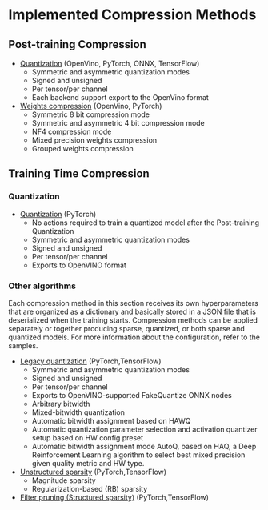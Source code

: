 # Implemented Compression Methods

## Post-training Compression

- [Quantization](./usage/post_training_compression/post_training_quantization/Usage.md) (OpenVino, PyTorch, ONNX, TensorFlow)
  - Symmetric and asymmetric quantization modes
  - Signed and unsigned
  - Per tensor/per channel
  - Each backend support export to the OpenVino format
- [Weights compression](./usage/post_training_compression/weights_compression/Usage.md) (OpenVino, PyTorch)
  - Symmetric 8 bit compression mode
  - Symmetric and asymmetric 4 bit compression mode
  - NF4 compression mode
  - Mixed precision weights compression
  - Grouped weights compression

## Training Time Compression

### Quantization

- [Quantization](./usage/training_time_compression/quantization_aware_training/Usage.md) (PyTorch)
  - No actions required to train a quantized model after the Post-training Quantization
  - Symmetric and asymmetric quantization modes
  - Signed and unsigned
  - Per tensor/per channel
  - Exports to OpenVINO format

### Other algorithms

Each compression method in this section receives its own hyperparameters that are organized as a dictionary and basically stored in a JSON file that is deserialized when the training starts. Compression methods can be applied separately or together producing sparse, quantized, or both sparse and quantized models. For more information about the configuration, refer to the samples.

- [Legacy quantization](./usage/training_time_compression/other_algorithms/LegacyQuantization.md) (PyTorch,TensorFlow)
  - Symmetric and asymmetric quantization modes
  - Signed and unsigned
  - Per tensor/per channel
  - Exports to OpenVINO-supported FakeQuantize ONNX nodes
  - Arbitrary bitwidth
  - Mixed-bitwidth quantization
  - Automatic bitwidth assignment based on HAWQ
  - Automatic quantization parameter selection and activation quantizer setup based on HW config preset
  - Automatic bitwidth assignment mode AutoQ, based on HAQ, a Deep Reinforcement Learning algorithm to select best mixed precision given quality metric and HW type.
- [Unstructured sparsity](./usage/training_time_compression/other_algorithms/Sparsity.md) (PyTorch,TensorFlow)
  - Magnitude sparsity
  - Regularization-based (RB) sparsity
- [Filter pruning (Structured sparsity)](./usage/training_time_compression/other_algorithms/Pruning.md) (PyTorch,TensorFlow)
